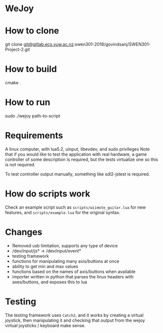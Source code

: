 # WeJoy

# How to clone
git clone git@gitlab.ecs.vuw.ac.nz:swen301-2018/govindsanj/SWEN301-Project-2.git

# How to build
cmake .

# How to run
sudo ./wejoy path-to-script

# Requirements
A linux computer, with lua5.2, uinput, libevdev, and sudo privileges
Note that if you would like to test the application with real hardware, 
a game controller of some description is required, but the tests virtualize
one so this is not required.

To test controller output manually, something like sdl2-jstest is required.

# How do scripts work
Check an example script such as `scripts/wiimote_guitar.lua` for new features, 
and `scripts/example.lua` for the original syntax.

# Changes
- Removed usb limitation, supports any type of device
- /dev/input/js* -> /dev/input/event*
- testing framework
- functions for manipulating many axis/buttons at once
- ability to get min and max values
- functions based on the names of axis/buttons when available
- importer written in python that parses the linux headers with axes/buttons, and exposes this to lua

# Testing
The testing framework uses `Catch2`, and it works by creating a virtual joystick, then manipulating 
it and checking that output from the wejoy virtual joysticks / keyboard make sense.